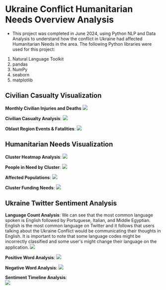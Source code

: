 # Ukraine Conflict Humanitarian Needs Overview Analysis
* This project was completed in June 2024, using Python NLP and Data Analysis to understand how the conflict in Ukraine had affected Humanitarian Needs in the area. The following Python libraries were used for this project:
1. Natural Language Toolkit
2. pandas
3. NumPy
4. seaborn
5. matplotlib

## Civilian Casualty Visualization

**Monthly Civilian Injuries and Deaths**
![](./images/monthly-civ-injuries-deaths.png)

**Civilian Casualty Analysis**: 
![](./images/total-civ-casualties.png)

**Oblast Region Events & Fatalities**: 
![](./images/events-fatalities-total-oblast.png)

## Humanitarian Needs Visualization

**Cluster Heatmap Analysis**: 
![](./images/cluster-corr-heatmap.png)

**People in Need by Cluster**: 
![](./images/overall-pin-cluster.png)

**Affected Populations**: 
![](./images/estimated-total-affected-pop.png)

**Cluster Funding Needs**: 
![](./images/funds-requested-cluster.png)

## Ukraine Twitter Sentiment Analysis

**Language Count Analysis**: We can see that the most common language spoken is English followed by Portuguese, Italian, and Middle Egyptian. English is the most common language on Twitter and it follows that users talking about the Ukraine Conflict would be communicating their thoughts in English. It is important to note that some language codes might be incorrectly classified and some user's might change their language on the application.
![](./images/language-count.png)


**Positive Word Analysis**: 
![](./images/pos-sentiment-word-cloud.png)

**Negative Word Analysis**: 
![](./images/neg-sentiment-word-cloud.png)

**Sentiment Timeline Analysis**:  
![](./images/sentiment-timeline.png)
